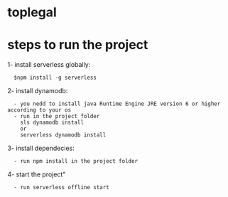 # toplegal
# steps to run the project
  1- install serverless globally:


      $npm install -g serverless

      
  2- install dynamodb:
  
      - you nedd to install java Runtime Engine JRE version 6 or higher according to your os
      - run in the project folder  
        sls dynamodb install
        or 
        serverless dynamodb install
      
  3- install dependecies:
  
      - run npm install in the project folder
      
  4- start the project"
  
      - run serverless offline start  
